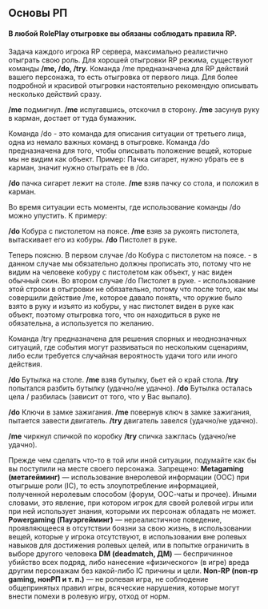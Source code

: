 ## Основы РП

#### В любой RolePlay отыгровке вы обязаны соблюдать правила RP. 
Задача каждого игрока RP сервера, максимально реалистично отыграть свою роль. Для хорошей отыгровки RP режима, существуют команды **/me, /do, /try.** 
Команда /me предназначена для RP действий вашего персонажа, то есть отыгровка от первого лица. Для более подробной и красивой отыгровки настоятельно рекомендую описывать несколько действий сразу.
 
**/me** подмигнул.
**/me** испугавшись, отскочил в сторону.
**/me** засунув руку в карман, достает от туда бумажник.
 
Команда /do - это команда для описания ситуации от третьего лица, одна из немало важных команд в отыгровке.
Команда /do предназначена для того, чтобы описывать положение вещей, которые мы не видим как объект. Пример: Пачка сигарет, нужно убрать ее в карман, значит нужно отыграть ее в /do. 
 
**/do** пачка сигарет лежит на столе.
**/me** взяв пачку со стола, и положил в карман.
 
Во время ситуации есть моменты, где использование команды /do можно упустить. К примеру:
 
**/do** Кобура с пистолетом на поясе. 
**/me** взяв за рукоять пистолета, вытаскивает его из кобуры. 
**/do** Пистолет в руке.  
 
Теперь поясню. В первом случае /do Кобура с пистолетом на поясе. - в данном случае мы обязательно должны прописать это, потому что не видим на человеке кобуру с пистолетом как объект, у нас виден обычный скин. 
Во втором случае /do Пистолет в руке.  - использование этой строки в отыгровки не обязательно, потому что после того, как мы совершили действие /me, которое давало понять, что оружие было взято в руку и изъято из кобуры, у нас пистолет виден в руке как объект, поэтому отыгровка того, что он находиться в руке не обязательна, а используется по желанию. 
 
Команда /try предназначена для решения спорных и неоднозначных ситуаций, где события могут развиваться по нескольким сценариям, либо если требуется случайная вероятность удачи того или иного действия.
 
**/do** Бутылка на столе.
**/me** взяв бутылку, бьет ей о край стола.
**/try** попытался разбить бутылку (удачно/не удачно).
**/do** Бутылка осталась цела / разбилась (зависит от того, что у Вас выпало).
 
**/do** Ключи в замке зажигания.
**/me** повернув ключ в замке зажигания, пытается завести двигатель. 
**/try** двигатель завелся (удачно/не удачно).
 
**/me** чиркнул спичкой по коробку
**/try** спичка зажглась (удачно/не удачно).
  

Прежде чем сделать что-то в той или иной ситуации, подумайте как бы вы поступили на месте своего персонажа. 
Запрещено: 
**Metagaming (метагейминг)** — использование внеролевой информации (OOC) при отыгрыше роли (IC), то есть злоупотребление информацией, полученной неролевым способом (форум, ООС-чаты и прочее). Иными словами, это явление, при котором игрок для своей ролевой игры или при ней использует знания, которыми их персонаж обладать не может.
**Powergaming (Пауэргейминг)** — нереалистичное поведение, проявляющееся в отсутствии боязни за свою жизнь, в использовании вещей, которые у игрока отсутствуют, в использовании вне ролевых навыков для достижения ролевых целей, или в попытке ограничить в выборе другого человека
**DM (deadmatch, ДМ)** — беспричинное убийство всех подряд, либо нанесение «физического» (в игре) вреда другим персонажам без какой-либо IC причины и цели.
**Non-RP (non-rp gaming, нонРП и т. п.)** — не ролевая игра, не соблюдение общепринятых правил игры, всяческие нарушения, которые могут внести помехи в ролевую игру, отход от норм.   